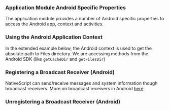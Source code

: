 ### Application Module Android Specific Properties

The application module provides a number of Android specific properties to access the Android app, context and activities.
<snippet id='app-class-properties'/>

### Using the Android Application Context

In the extended example below, the Android context is used to get the absolute path to Files directory.
We are accessing methods from the Android SDK (like `getCacheDir` and `getFilesDir`)
<snippet id='app-android-dirs-code'/>

### Registering a Broadcast Receiver (Android)

NativeScript can send/receive messages and system information though broadcast receivers.
More on broadcast receivers in Android [here](https://developer.android.com/guide/components/broadcasts).
<snippet id='app-android-broadcast-code'/>

### Unregistering a Broadcast Receiver (Android)
<snippet id='app-android-broadcast-unregister-code'/>